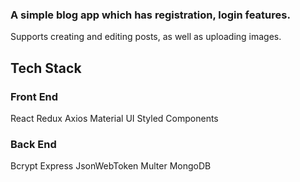 
### A simple blog app which has registration, login features. 

Supports creating and editing posts, as well as uploading images.



## Tech Stack

### Front End

React
Redux
Axios
Material UI
Styled Components

### Back End

Bcrypt
Express
JsonWebToken
Multer
MongoDB
